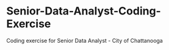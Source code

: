 # Senior-Data-Analyst-Coding-Exercise
Coding exercise for Senior Data Analyst - City of Chattanooga
